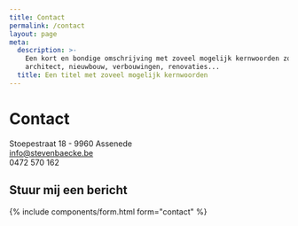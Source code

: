 ```yaml
---
title: Contact
permalink: /contact
layout: page
meta:
  description: >-
    Een kort en bondige omschrijving met zoveel mogelijk kernwoorden zoals
    architect, nieuwbouw, verbouwingen, renovaties...
  title: Een titel met zoveel mogelijk kernwoorden
---
```

# Contact

Stoepestraat 18 - 9960 Assenede \
info@stevenbaecke.be \
0472 570 162

## Stuur mij een bericht

{% include components/form.html form="contact" %}
